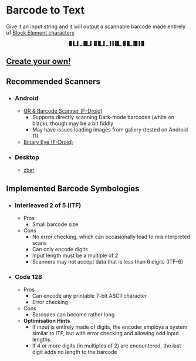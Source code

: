# Barcode to Text
Give it an input string and it will output a scannable barcode made entirely of [Block Element characters](https://en.wikipedia.org/wiki/Block_Elements)

```
                        █▐▁▌▁▐█▁▌▐▌█▁▌▁▐▐▐█▁▐▌█▁▐█▐▐▌
```

## [Create your own!](https://505e06b2.github.io/BarcodeToText/)

## Recommended Scanners
- ### Android
    - [QR & Barcode Scanner (F-Droid)](https://f-droid.org/en/packages/com.example.barcodescanner/)
        - Supports directly scanning Dark-mode barcodes (white on black), though may be a bit fiddly
        - May have issues loading images from gallery (tested on Android 11)
    - [Binary Eye (F-Droid)](https://f-droid.org/en/packages/de.markusfisch.android.binaryeye/)
- ### Desktop
    - [zbar](https://github.com/herbyme/zbar/tree/master)

## Implemented Barcode Symbologies
- ### Interleaved 2 of 5 (ITF)
    - Pros
        - Small barcode size
    - Cons
        - No error checking, which can occasionally lead to misinterpreted scans
        - Can only encode digits
        - Input length must be a multiple of 2
        - Scanners may not accept data that is less than 6 digits (ITF-6)
- ### Code 128
    - Pros
        - Can encode any printable 7-bit ASCII character
        - Error checking
    - Cons
        - Barcodes can become rather long
    - **Optimisation Hints**
        - If input is entirely made of digits, the encoder employs a system similar to ITF, but with error checking and allowing odd input lengths
        - If 4 or more digits (in multiples of 2) are encountered, the last digit adds no length to the barcode
